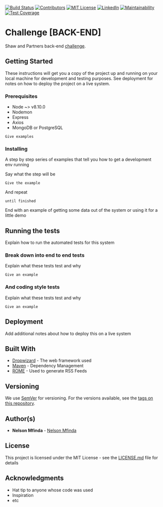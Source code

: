 [![Build Status][build-shield]][build-url]
[![Contributors][contributors-shield]][contributors-url]
[![MIT License][license-shield]][license-url]
[![LinkedIn][linkedin-shield]][linkedin-url]
[![Maintainability](https://api.codeclimate.com/v1/badges/a464fa475215919668fc/maintainability)](https://codeclimate.com/github/nelsonmfinda/github-users-api/maintainability)
[![Test Coverage](https://api.codeclimate.com/v1/badges/a464fa475215919668fc/test_coverage)](https://codeclimate.com/github/nelsonmfinda/github-users-api/test_coverage)

# Challenge [BACK-END]

Shaw and Partners back-end [challenge](https://shawandpartners.com/full-back-front-test/).

## Getting Started

These instructions will get you a copy of the project up and running on your local machine for development and testing purposes. See deployment for notes on how to deploy the project on a live system.

### Prerequisites

- Node ~> v8.10.0
- Nodemon
- Express
- Axios
- MongoDB or PostgreSQL

```
Give examples
```

### Installing

A step by step series of examples that tell you how to get a development env running

Say what the step will be

```
Give the example
```

And repeat

```
until finished
```

End with an example of getting some data out of the system or using it for a little demo

## Running the tests

Explain how to run the automated tests for this system

### Break down into end to end tests

Explain what these tests test and why

```
Give an example
```

### And coding style tests

Explain what these tests test and why

```
Give an example
```

## Deployment

Add additional notes about how to deploy this on a live system

## Built With

* [Dropwizard](http://www.dropwizard.io/1.0.2/docs/) - The web framework used
* [Maven](https://maven.apache.org/) - Dependency Management
* [ROME](https://rometools.github.io/rome/) - Used to generate RSS Feeds

## Versioning

We use [SemVer](http://semver.org/) for versioning. For the versions available, see the [tags on this repository](https://bitbucket.org/nelsonmfinda/shawandpartners-test/tags). 

## Author(s)

* **Nelson Mfinda** - [Nelson Mfinda](https://bitbucket.org/nelsonmfinda)

## License

This project is licensed under the MIT License - see the [LICENSE.md](LICENSE.md) file for details

## Acknowledgments

* Hat tip to anyone whose code was used
* Inspiration
* etc

<!-- MARKDOWN LINKS & IMAGES -->
<!-- https://www.markdownguide.org/basic-syntax/#reference-style-links -->
[build-shield]: https://img.shields.io/badge/build-passing-brightgreen.svg?style=flat-square
[build-url]: https://travis-ci.com/nelsonmfinda/github-users-api.svg?branch=master
[contributors-shield]: https://img.shields.io/badge/contributors-1-orange.svg?style=flat-square
[contributors-url]: https://github.com/nelsonmfinda/github-users-api/graphs/contributors
[license-shield]: https://img.shields.io/badge/license-MIT-blue.svg?style=flat-square
[license-url]: https://choosealicense.com/licenses/mit
[linkedin-shield]: https://img.shields.io/badge/-LinkedIn-black.svg?style=flat-square&logo=linkedin&colorB=555
[linkedin-url]: https://linkedin.com/in/nelsonmfinda
[product-screenshot]: https://raw.githubusercontent.com/nelsonmfinda/github-users-api/master/screenshot.png

